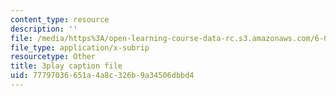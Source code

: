 ```yaml
---
content_type: resource
description: ''
file: /media/https%3A/open-learning-course-data-rc.s3.amazonaws.com/6-046j-design-and-analysis-of-algorithms-spring-2015/77797036651a4a8c326b9a34506dbbd4_Tw1k46ywN6E.srt
file_type: application/x-subrip
resourcetype: Other
title: 3play caption file
uid: 77797036-651a-4a8c-326b-9a34506dbbd4
---
```

